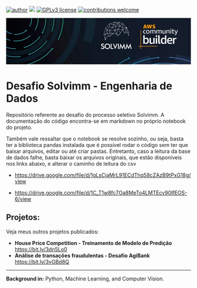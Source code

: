 [![author](https://img.shields.io/badge/author-caio.emiliano-red)](https://www.linkedin.com/in/caio-emiliano/) [![](https://img.shields.io/badge/python-3.7+-blue.svg)](https://www.python.org/downloads/release/python-365/) [![GPLv3 license](https://img.shields.io/badge/License-GPLv3-blue.svg)](http://perso.crans.org/besson/LICENSE.html) [![contributions welcome](https://img.shields.io/badge/contributions-welcome-brightgreen.svg?style=flat)](https://github.com/caio-emiliano/data_science)

<p align="center">
  <img src="https://github.com/caio-emiliano/desafio_solvimm/blob/main/solvimm.jpg" >
</p>

# Desafio Solvimm - Engenharia de Dados 

Repositório referente ao desafio do processo seletivo Solvimm. A documentação do código encontra-se em markdown no próprio notebook do projeto.

Também vale ressaltar que o notebook se resolve sozinho, ou seja, basta ter a biblioteca pandas instalada que é possível rodar o código sem ter que baixar arquivos, editar ou até criar pastas. Entretanto, caso a leitura da base de dados falhe, basta baixar os arquivos originais, que estão disponíveis nos links abaixo, e alterar o caminho de leitura do csv

* https://drive.google.com/file/d/1gLsCjaMrL91ECdThq58cZAzB9tPxG18g/view

* https://drive.google.com/file/d/1C_T1w8fc7Oa8MeTo4LMTEcv90IfEOS-6/view

## Projetos:
Veja meus outros projetos publicados:

* **House Price Competition - Treinamento de Modelo de Predição** https://bit.ly/3dn5Lo0
* **Análise de transações fraudulentas - Desafio AgiBank** https://bit.ly/3vGBd8Q
---

**Background in:** Python, Machine Learning, and Computer Vision.


